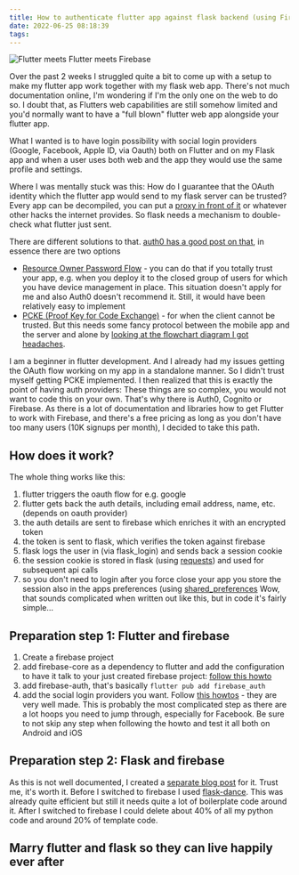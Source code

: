```yaml
---
title: How to authenticate flutter app against flask backend (using Firebase)
date: 2022-06-25 08:18:39
tags:
---
```


![Flutter meets Flutter meets Firebase](/images/flutter_flask_firebase.png)

Over the past 2 weeks I struggled quite a bit to come up with a setup to make my flutter app work together with my flask web app. There's not much documentation online, I'm wondering if I'm the only one on the web to do so. I doubt that, as Flutters web capabilities are still somehow limited and you'd normally want to have a "full blown" flutter web app alongside your flutter app.

What I wanted is to have login possibility with social login providers (Google, Facebook, Apple ID, via Oauth) both on Flutter and on my Flask app and when a user uses both web and the app they would use the same profile and settings.

Where I was mentally stuck was this: How do I guarantee that the OAuth identity which the flutter app would send to my flask server can be trusted? Every app can be decompiled, you can put a [proxy in front of it](https://www.charlesproxy.com/) or whatever other hacks the internet provides. So flask needs a mechanism to double-check what flutter just sent. 

<!-- more -->

There are different solutions to that. [auth0 has a good post on that](https://auth0.com/docs/get-started/authentication-and-authorization-flow/which-oauth-2-0-flow-should-i-use), in essence there are two options

- [Resource Owner Password Flow](https://auth0.com/docs/get-started/authentication-and-authorization-flow/resource-owner-password-flow) - you can do that if you totally trust your app, e.g. when you deploy it to the closed group of users for which you have device management in place. This situation doesn't apply for me and also Auth0 doesn't recommend it. Still, it would have been relatively easy to implement
- [PCKE (Proof Key for Code Exchange)](https://auth0.com/docs/get-started/authentication-and-authorization-flow/authorization-code-flow-with-proof-key-for-code-exchange-pkce) - for when the client cannot be trusted. But this needs some fancy protocol between the mobile app and the server and alone by [looking at the flowchart diagram I got headaches](https://auth0.com/docs/get-started/authentication-and-authorization-flow/authorization-code-flow-with-proof-key-for-code-exchange-pkce#how-it-works).

I am a beginner in flutter development. And I already had my issues getting the OAuth flow working on my app in a standalone manner. So I didn't trust myself getting PCKE implemented. I then realized that this is exactly the point of having auth providers: These things are so complex, you would not want to code this on your own. That's why there is Auth0, Cognito or Firebase. As there is a lot of documentation and libraries how to get Flutter to work with Firebase, and there's a free pricing as long as you don't have too many users (10K signups per month), I decided to take this path.

## How does it work?

The whole thing works like this:

1. flutter triggers the oauth flow for e.g. google
2. flutter gets back the auth details, including email address, name, etc. (depends on oauth provider)
3. the auth details are sent to firebase which enriches it with an encrypted token
4. the token is sent to flask, which verifies the token against firebase
5. flask logs the user in (via flask_login) and sends back a session cookie
6. the session cookie is stored in flask (using [requests](https://pub.dev/packages/requests)) and used for subsequent api calls
7. so you don't need to login after you force close your app you store the session also in the apps preferences (using [shared_preferences](https://pub.dev/packages/shared_preferences)
Wow, that sounds complicated when written out like this, but in code it's fairly simple…

## Preparation step 1: Flutter and firebase

1. Create a firebase project
2. add firebase-core as a dependency to flutter and add the configuration to have it talk to your just created firebase project: [follow this howto](https://firebase.google.com/docs/flutter/setup)
3. add firebase-auth, that's basically `flutter pub add firebase_auth`
4. add the social login providers you want. Follow [this howtos](https://firebase.google.com/docs/auth/flutter/federated-auth) - they are very well made. This is probably the most complicated step as there are a lot hoops you need to jump through, especially for Facebook. Be sure to not skip any step when following the howto and test it all both on Android and iOS

## Preparation step 2: Flask and firebase

As this is not well documented, I created a [separate blog post](http://howto.philippkeller.com/2022/06/16/How-to-use-Firebase-Auth-in-Flask/) for it. Trust me, it's worth it. Before I switched to firebase I used [flask-dance](https://flask-dance.readthedocs.io/). This was already quite efficient but still it needs quite a lot of boilerplate code around it. After I switched to firebase I could delete about 40% of all my python code and around 20% of template code.

## Marry flutter and flask so they can live happily ever after


